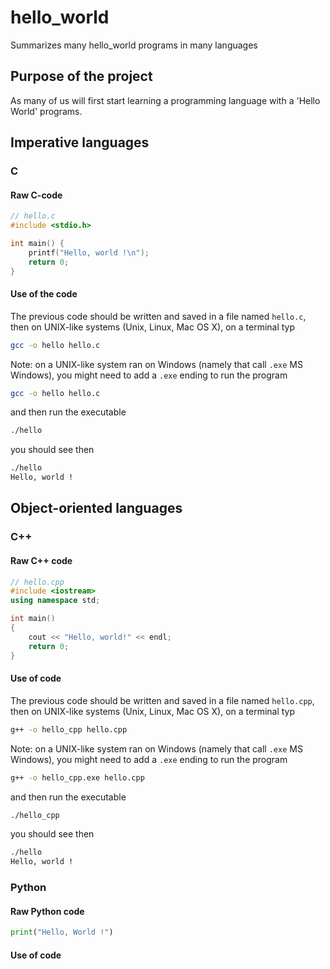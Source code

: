 # hello_world
Summarizes many hello_world programs in many languages

## Purpose of the project

As many of us will first start learning a programming language with a 'Hello World' programs.

## Imperative languages

### C

#### Raw C-code

```c
// hello.c
#include <stdio.h>

int main() {
    printf("Hello, world !\n");
    return 0;
}
```
#### Use of the code

The previous code should be written and saved in a file named `hello.c`, then on UNIX-like systems (Unix, Linux, Mac OS X), on a
terminal typ

```bash
gcc -o hello hello.c
```

Note: on a UNIX-like system ran on Windows (namely that call `.exe` MS Windows), you might need to add a `.exe` ending to run
the program

```bash
gcc -o hello hello.c
```


and then run the executable 
```bash
./hello
```

you should see then
```bash
./hello
Hello, world !
```

## Object-oriented languages

### C++

#### Raw C++ code

```cpp
// hello.cpp
#include <iostream>
using namespace std;

int main()
{
    cout << "Hello, world!" << endl;
    return 0;
}
```

#### Use of code

The previous code should be written and saved in a file named `hello.cpp`, then on UNIX-like systems (Unix, Linux, Mac OS X), on a
terminal typ

```bash
g++ -o hello_cpp hello.cpp
```

Note: on a UNIX-like system ran on Windows (namely that call `.exe` MS Windows), you might need to add a `.exe` ending to run
the program

```bash
g++ -o hello_cpp.exe hello.cpp
```


and then run the executable 
```bash
./hello_cpp
```

you should see then
```bash
./hello
Hello, world !
```

### Python

#### Raw Python code

```python
print("Hello, World !")
```

#### Use of code


